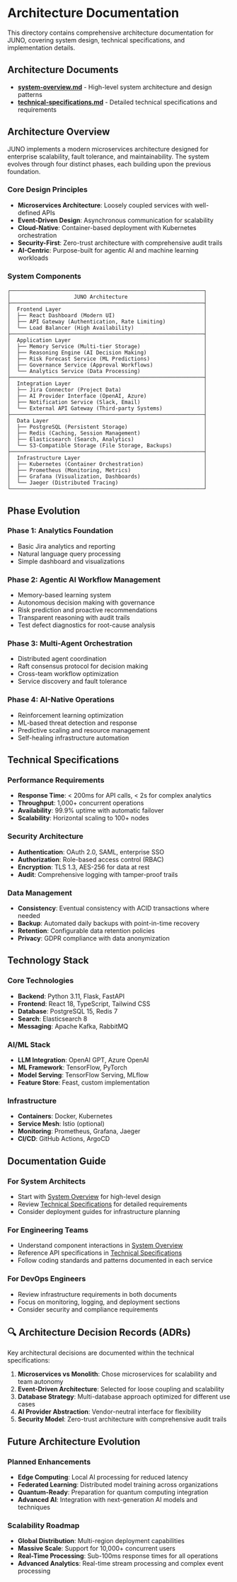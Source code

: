 # Architecture Documentation

This directory contains comprehensive architecture documentation for JUNO, covering system design, technical specifications, and implementation details.

## Architecture Documents

- **[system-overview.md](./system-overview.md)** - High-level system architecture and design patterns
- **[technical-specifications.md](./technical-specifications.md)** - Detailed technical specifications and requirements

## Architecture Overview

JUNO implements a modern microservices architecture designed for enterprise scalability, fault tolerance, and maintainability. The system evolves through four distinct phases, each building upon the previous foundation.

### Core Design Principles

- **Microservices Architecture**: Loosely coupled services with well-defined APIs
- **Event-Driven Design**: Asynchronous communication for scalability
- **Cloud-Native**: Container-based deployment with Kubernetes orchestration
- **Security-First**: Zero-trust architecture with comprehensive audit trails
- **AI-Centric**: Purpose-built for agentic AI and machine learning workloads

### System Components

```
┌─────────────────────────────────────────────────────────────┐
│                    JUNO Architecture                        │
├─────────────────────────────────────────────────────────────┤
│  Frontend Layer                                             │
│  ├── React Dashboard (Modern UI)                            │
│  ├── API Gateway (Authentication, Rate Limiting)            │
│  └── Load Balancer (High Availability)                      │
├─────────────────────────────────────────────────────────────┤
│  Application Layer                                          │
│  ├── Memory Service (Multi-tier Storage)                    │
│  ├── Reasoning Engine (AI Decision Making)                  │
│  ├── Risk Forecast Service (ML Predictions)                 │
│  ├── Governance Service (Approval Workflows)                │
│  └── Analytics Service (Data Processing)                    │
├─────────────────────────────────────────────────────────────┤
│  Integration Layer                                          │
│  ├── Jira Connector (Project Data)                          │
│  ├── AI Provider Interface (OpenAI, Azure)                  │
│  ├── Notification Service (Slack, Email)                    │
│  └── External API Gateway (Third-party Systems)             │
├─────────────────────────────────────────────────────────────┤
│  Data Layer                                                 │
│  ├── PostgreSQL (Persistent Storage)                        │
│  ├── Redis (Caching, Session Management)                    │
│  ├── Elasticsearch (Search, Analytics)                      │
│  └── S3-Compatible Storage (File Storage, Backups)          │
├─────────────────────────────────────────────────────────────┤
│  Infrastructure Layer                                       │
│  ├── Kubernetes (Container Orchestration)                   │
│  ├── Prometheus (Monitoring, Metrics)                       │
│  ├── Grafana (Visualization, Dashboards)                    │
│  └── Jaeger (Distributed Tracing)                           │
└─────────────────────────────────────────────────────────────┘
```

## Phase Evolution

### Phase 1: Analytics Foundation
- Basic Jira analytics and reporting
- Natural language query processing
- Simple dashboard and visualizations

### Phase 2: Agentic AI Workflow Management
- Memory-based learning system
- Autonomous decision making with governance
- Risk prediction and proactive recommendations
- Transparent reasoning with audit trails
- Test defect diagnostics for root-cause analysis

### Phase 3: Multi-Agent Orchestration
- Distributed agent coordination
- Raft consensus protocol for decision making
- Cross-team workflow optimization
- Service discovery and fault tolerance

### Phase 4: AI-Native Operations
- Reinforcement learning optimization
- ML-based threat detection and response
- Predictive scaling and resource management
- Self-healing infrastructure automation

## Technical Specifications

### Performance Requirements
- **Response Time**: < 200ms for API calls, < 2s for complex analytics
- **Throughput**: 1,000+ concurrent operations
- **Availability**: 99.9% uptime with automatic failover
- **Scalability**: Horizontal scaling to 100+ nodes

### Security Architecture
- **Authentication**: OAuth 2.0, SAML, enterprise SSO
- **Authorization**: Role-based access control (RBAC)
- **Encryption**: TLS 1.3, AES-256 for data at rest
- **Audit**: Comprehensive logging with tamper-proof trails

### Data Management
- **Consistency**: Eventual consistency with ACID transactions where needed
- **Backup**: Automated daily backups with point-in-time recovery
- **Retention**: Configurable data retention policies
- **Privacy**: GDPR compliance with data anonymization

## Technology Stack

### Core Technologies
- **Backend**: Python 3.11, Flask, FastAPI
- **Frontend**: React 18, TypeScript, Tailwind CSS
- **Database**: PostgreSQL 15, Redis 7
- **Search**: Elasticsearch 8
- **Messaging**: Apache Kafka, RabbitMQ

### AI/ML Stack
- **LLM Integration**: OpenAI GPT, Azure OpenAI
- **ML Framework**: TensorFlow, PyTorch
- **Model Serving**: TensorFlow Serving, MLflow
- **Feature Store**: Feast, custom implementation

### Infrastructure
- **Containers**: Docker, Kubernetes
- **Service Mesh**: Istio (optional)
- **Monitoring**: Prometheus, Grafana, Jaeger
- **CI/CD**: GitHub Actions, ArgoCD

## Documentation Guide

### For System Architects
- Start with [System Overview](./system-overview.md) for high-level design
- Review [Technical Specifications](./technical-specifications.md) for detailed requirements
- Consider deployment guides for infrastructure planning

### For Engineering Teams
- Understand component interactions in [System Overview](./system-overview.md)
- Reference API specifications in [Technical Specifications](./technical-specifications.md)
- Follow coding standards and patterns documented in each service

### For DevOps Engineers
- Review infrastructure requirements in both documents
- Focus on monitoring, logging, and deployment sections
- Consider security and compliance requirements

## 🔍 Architecture Decision Records (ADRs)

Key architectural decisions are documented within the technical specifications:

1. **Microservices vs Monolith**: Chose microservices for scalability and team autonomy
2. **Event-Driven Architecture**: Selected for loose coupling and scalability
3. **Database Strategy**: Multi-database approach optimized for different use cases
4. **AI Provider Abstraction**: Vendor-neutral interface for flexibility
5. **Security Model**: Zero-trust architecture with comprehensive audit trails

## Future Architecture Evolution

### Planned Enhancements
- **Edge Computing**: Local AI processing for reduced latency
- **Federated Learning**: Distributed model training across organizations
- **Quantum-Ready**: Preparation for quantum computing integration
- **Advanced AI**: Integration with next-generation AI models and techniques

### Scalability Roadmap
- **Global Distribution**: Multi-region deployment capabilities
- **Massive Scale**: Support for 10,000+ concurrent users
- **Real-Time Processing**: Sub-100ms response times for all operations
- **Advanced Analytics**: Real-time stream processing and complex event processing

